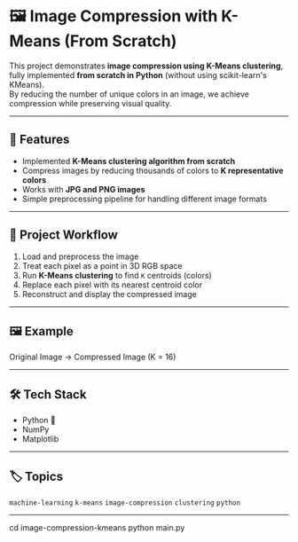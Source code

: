 # 🖼️ Image Compression with K-Means (From Scratch)

This project demonstrates **image compression using K-Means clustering**, fully implemented **from scratch in Python** (without using scikit-learn's KMeans).  
By reducing the number of unique colors in an image, we achieve compression while preserving visual quality.  

---

## 🚀 Features
- Implemented **K-Means clustering algorithm from scratch**  
- Compress images by reducing thousands of colors to **K representative colors**  
- Works with **JPG and PNG images**  
- Simple preprocessing pipeline for handling different image formats  

---

## 📂 Project Workflow
1. Load and preprocess the image  
2. Treat each pixel as a point in 3D RGB space  
3. Run **K-Means clustering** to find `K` centroids (colors)  
4. Replace each pixel with its nearest centroid color  
5. Reconstruct and display the compressed image  

---

## 🖼️ Example
Original Image → Compressed Image (K = 16)

---

## 🛠️ Tech Stack
- Python 🐍  
- NumPy  
- Matplotlib  

---

## 🏷️ Topics
`machine-learning` `k-means` `image-compression` `clustering` `python`  

---

cd image-compression-kmeans
python main.py
